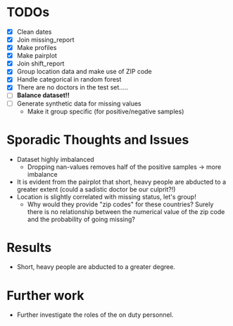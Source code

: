 # TODOs
- [x] Clean dates
- [x] Join missing_report
- [x] Make profiles
- [x] Make pairplot
- [x] Join shift_report
- [x] Group location data and make use of ZIP code
- [x] Handle categorical in random forest
- [x] There are no doctors in the test set.....
- [ ] __Balance dataset!!__
- [ ] Generate synthetic data for missing values
  - Make it group specific (for positive/negative samples)

# Sporadic Thoughts and Issues
- Dataset highly imbalanced
  - Dropping nan-values removes half of the positive samples -> more imbalance
- It is evident from the pairplot that short, heavy people are abducted to a greater extent 
(could a sadistic doctor be our culprit?!)
- Location is slightly correlated with missing status, let's group! 
  - Why would they provide "zip codes" for these countries? Surely there is no relationship between the numerical value of 
  the zip code and the probability of going missing?


# Results
- Short, heavy people are abducted to a greater degree.

# Further work
- Further investigate the roles of the on duty personnel.

